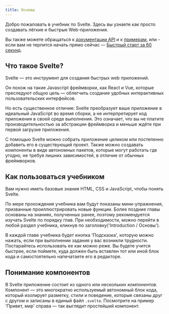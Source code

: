 ```yaml
---
title: Основы
---
```


Добро пожаловать в учебник по Svelte. Здесь вы узнаете как просто создавать лёгкие и быстрые Web-приложения.

Вы также можете обращаться к [документации API](docs) и к [примерам](examples), или - если вам не терпится начать прямо сейчас — [Быстрый старт за 60 секунд](blog/the-easiest-way-to-get-started).


## Что такое Svelte?

Svelte — это инструмент для создания быстрых web приложений.

Он похож на такие Javascript фреймворки, как React и Vue, которые преследуют общую цель — облегчить создание удобных интерактивных пользовательских интерфейсов.

Но есть существенное отличие: Svelte преобразует ваше приложение в идеальный JavaScript во время сборки, а не интерпретирует код приложения в своей среде выполнения. Это означает, что вы не платите производительностью за абстракции фреймворка и меньше ждёте при первой загрузке приложения.

С помощью Svelte можно собрать приложение целиком или постепенно добавить его в существующий проект. Также можно создавать компоненты в виде автономных пакетов, которые могут работать где угодно, не требуя лишних зависимостей, в отличие от обычных фреймворков.


## Как пользоваться учебником

Вам нужно иметь базовые знания HTML, CSS и JavaScript, чтобы понять Svelte.

По мере прохождения учебника вам будут показаны мини-упражнения, призванные проиллюстрировать новые функции. Более поздние главы основаны на знаниях, полученных ранее, поэтому рекомендуется изучать Svelte по порядку глав. При необходимости, можно перейти в любой раздел учебника, кликнув по заголовку('Introduction / Основы').

В каждой главе учебника будет кнопка 'Подсказка', которую можно нажать, если при выполнении задания у вас возникли трудности. Постарайтесь использовать ее как можно реже. Вы будете учится быстрее, если поймете, куда должен быть вставлен тот или иной блок кода и самостоятельно напечатаете его в редакторе.


## Понимание компонентов

В Svelte приложение состоит из одного или нескольких *компонентов*. Компонент — это многократно используемый автономный блок кода, который изолирует разметку, стили и поведение, которые связаны друг с другом и записаны в единый файл `.svelte`. Посмотрите на пример 'Привет, мир' справа —  так выглядит простейший компонент.